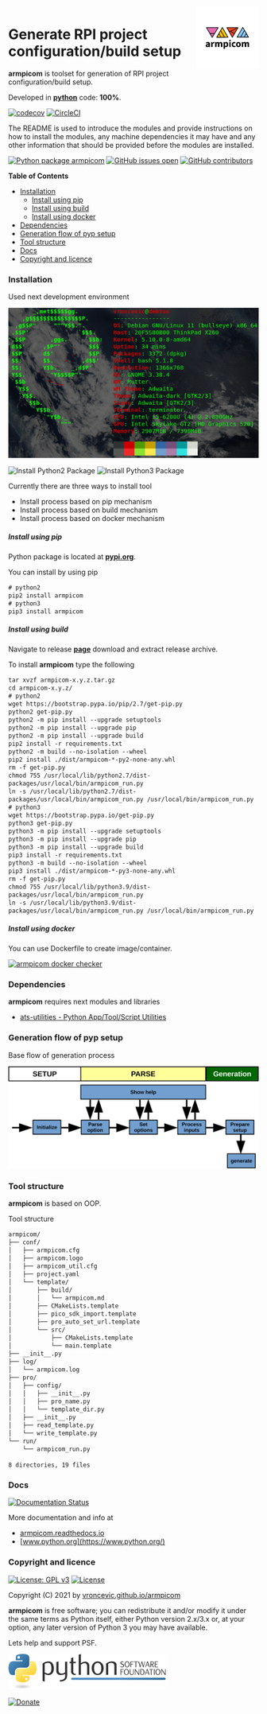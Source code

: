<img align="right" src="https://raw.githubusercontent.com/vroncevic/armpicom/dev/docs/armpicom_logo.png" width="25%">

# Generate RPI project configuration/build setup

**armpicom** is toolset for generation of RPI project configuration/build setup.

Developed in **[python](https://www.python.org/)** code: **100%**.

[![codecov](https://codecov.io/gh/vroncevic/armpicom/branch/dev/graph/badge.svg?token=4VZJXM0YBA)](https://codecov.io/gh/vroncevic/armpicom)
[![CircleCI](https://circleci.com/gh/vroncevic/armpicom/tree/main.svg?style=svg)](https://circleci.com/gh/vroncevic/armpicom/tree/main)

The README is used to introduce the modules and provide instructions on
how to install the modules, any machine dependencies it may have and any
other information that should be provided before the modules are installed.

[![Python package armpicom](https://github.com/vroncevic/armpicom/actions/workflows/armpicom_package.yml/badge.svg)](https://github.com/vroncevic/armpicom/actions/workflows/armpicom_package.yml) [![GitHub issues open](https://img.shields.io/github/issues/vroncevic/armpicom.svg)](https://github.com/vroncevic/armpicom/issues) [![GitHub contributors](https://img.shields.io/github/contributors/vroncevic/armpicom.svg)](https://github.com/vroncevic/armpicom/graphs/contributors)

<!-- START doctoc generated TOC please keep comment here to allow auto update -->
<!-- DON'T EDIT THIS SECTION, INSTEAD RE-RUN doctoc TO UPDATE -->
**Table of Contents**

- [Installation](#installation)
    - [Install using pip](#install-using-pip)
    - [Install using build](#install-using-build)
    - [Install using docker](#install-using-docker)
- [Dependencies](#dependencies)
- [Generation flow of pyp setup](#generation-flow-of-pyp-setup)
- [Tool structure](#tool-structure)
- [Docs](#docs)
- [Copyright and licence](#copyright-and-licence)

<!-- END doctoc generated TOC please keep comment here to allow auto update -->

### Installation

Used next development environment

![Development environment](https://raw.githubusercontent.com/vroncevic/armpicom/dev/docs/debtux.png)

![Install Python2 Package](https://github.com/vroncevic/armpicom/workflows/Install%20Python2%20Package%20armpicom/badge.svg?branch=main) ![Install Python3 Package](https://github.com/vroncevic/armpicom/workflows/Install%20Python3%20Package%20armpicom/badge.svg?branch=main)

Currently there are three ways to install tool
* Install process based on pip mechanism
* Install process based on build mechanism
* Install process based on docker mechanism

##### Install using pip

Python package is located at **[pypi.org](https://pypi.org/project/armpicom/)**.

You can install by using pip
```
# python2
pip2 install armpicom
# python3
pip3 install armpicom
```

##### Install using build

Navigate to release **[page](https://github.com/vroncevic/armpicom/releases/)** download and extract release archive.

To install **armpicom** type the following
```
tar xvzf armpicom-x.y.z.tar.gz
cd armpicom-x.y.z/
# python2
wget https://bootstrap.pypa.io/pip/2.7/get-pip.py
python2 get-pip.py 
python2 -m pip install --upgrade setuptools
python2 -m pip install --upgrade pip
python2 -m pip install --upgrade build
pip2 install -r requirements.txt
python2 -m build --no-isolation --wheel
pip2 install ./dist/armpicom-*-py2-none-any.whl
rm -f get-pip.py
chmod 755 /usr/local/lib/python2.7/dist-packages/usr/local/bin/armpicom_run.py
ln -s /usr/local/lib/python2.7/dist-packages/usr/local/bin/armpicom_run.py /usr/local/bin/armpicom_run.py
# python3
wget https://bootstrap.pypa.io/get-pip.py
python3 get-pip.py 
python3 -m pip install --upgrade setuptools
python3 -m pip install --upgrade pip
python3 -m pip install --upgrade build
pip3 install -r requirements.txt
python3 -m build --no-isolation --wheel
pip3 install ./dist/armpicom-*-py3-none-any.whl
rm -f get-pip.py
chmod 755 /usr/local/lib/python3.9/dist-packages/usr/local/bin/armpicom_run.py
ln -s /usr/local/lib/python3.9/dist-packages/usr/local/bin/armpicom_run.py /usr/local/bin/armpicom_run.py
```

##### Install using docker

You can use Dockerfile to create image/container.

[![armpicom docker checker](https://github.com/vroncevic/armpicom/workflows/armpicom%20docker%20checker/badge.svg)](https://github.com/vroncevic/armpicom/actions?query=workflow%3A%22armpicom+docker+checker%22)

### Dependencies

**armpicom** requires next modules and libraries

* [ats-utilities - Python App/Tool/Script Utilities](https://pypi.org/project/ats-utilities/)

### Generation flow of pyp setup

Base flow of generation process

![Setup generation flow](https://raw.githubusercontent.com/vroncevic/armpicom/dev/docs/python_setup_flow.png)

### Tool structure

**armpicom** is based on OOP.

Tool structure
```
armpicom/
├── conf/
│   ├── armpicom.cfg
│   ├── armpicom.logo
│   ├── armpicom_util.cfg
│   ├── project.yaml
│   └── template/
│       ├── build/
│       │   └── armpicom.md
│       ├── CMakeLists.template
│       ├── pico_sdk_import.template
│       ├── pro_auto_set_url.template
│       └── src/
│           ├── CMakeLists.template
│           └── main.template
├── __init__.py
├── log/
│   └── armpicom.log
├── pro/
│   ├── config/
│   │   ├── __init__.py
│   │   ├── pro_name.py
│   │   └── template_dir.py
│   ├── __init__.py
│   ├── read_template.py
│   └── write_template.py
└── run/
    └── armpicom_run.py

8 directories, 19 files
```

### Docs

[![Documentation Status](https://readthedocs.org/projects/armpicom/badge/?version=latest)](https://armpicom.readthedocs.io/en/latest/?badge=latest)

More documentation and info at
* [armpicom.readthedocs.io](https://armpicom.readthedocs.io/en/latest/)
* [www.python.org](https://www.python.org/)

### Copyright and licence

[![License: GPL v3](https://img.shields.io/badge/License-GPLv3-blue.svg)](https://www.gnu.org/licenses/gpl-3.0) [![License](https://img.shields.io/badge/License-Apache%202.0-blue.svg)](https://opensource.org/licenses/Apache-2.0)

Copyright (C) 2021 by [vroncevic.github.io/armpicom](https://vroncevic.github.io/armpicom)

**armpicom** is free software; you can redistribute it and/or modify
it under the same terms as Python itself, either Python version 2.x/3.x or,
at your option, any later version of Python 3 you may have available.

Lets help and support PSF.

[![Python Software Foundation](https://raw.githubusercontent.com/vroncevic/armpicom/dev/docs/psf-logo-alpha.png)](https://www.python.org/psf/)

[![Donate](https://www.paypalobjects.com/en_US/i/btn/btn_donateCC_LG.gif)](https://psfmember.org/index.php?q=civicrm/contribute/transact&reset=1&id=2)
